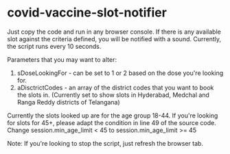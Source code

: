 # covid-vaccine-slot-notifier

Just copy the code and run in any browser console. If there is any available slot against the criteria defined, you will be notified with a sound. Currently, the script runs every 10 seconds.

Parameters that you may want to alter:

1. sDoseLookingFor - can be set to 1 or 2 based on the dose you're looking for.
2. aDisctrictCodes - an array of the district codes that you want to book the slots in. (Currently set to show slots in Hyderabad, Medchal and Ranga Reddy districts of Telangana)

Currently the slots looked up are for the age group 18-44. If you're looking for slots for 45+, please adapt the condition in line 49 of the source code. Change session.min_age_limit < 45 to session.min_age_limit >= 45

Note: If you're looking to stop the script, just refresh the browser tab.
